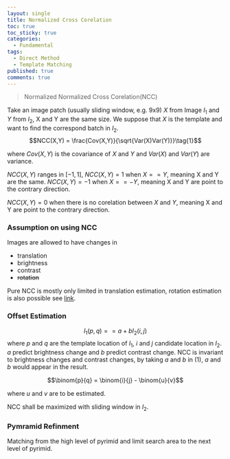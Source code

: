 ```yaml
---
layout: single
title: Normalized Cross Corelation
toc: true
toc_sticky: true
categories:
  - Fundamental
tags:
  - Direct Method
  - Template Matching
published: true
comments: true
---
```


> Normalized Normalized Cross Corelation(NCC)

Take an image patch (usually sliding window, e.g. 9x9) $X$ from Image $I_1$ and $Y$ from $I_2$, X and Y are the same size. We suppose that $X$ is the template and want to find the correspond batch in $I_2$.
$$NCC(X,Y) = \frac{Cov(X,Y)}{\sqrt{Var(X)Var(Y)}}\tag{1}$$

where $Cov(X, Y)$ is the covariance of $X$ and $Y$ and $Var(X)$ and $Var(Y)$ are variance.

$NCC(X,Y)$ ranges in $[-1, 1]$, $NCC(X,Y) = 1$ when $X == Y$, meaning X and Y are the same.
$NCC(X,Y) = -1$ when $X == -Y$, meaning X and Y are point to the contrary direction.

$NCC(X,Y) = 0$ when there is no corelation between $X$ and $Y$, meaning X and Y are point to the contrary direction.

### Assumption on using NCC

Images are allowed to have changes in

* translation
* brightness
* contrast
* ~~rotation~~

Pure NCC is mostly only limited in translation estimation, rotation estimation is also possible see [link](https://www.researchgate.net/publication/224641323_Image_Matching_by_Normalized_Cross-Correlation).

### Offset Estimation

$$I_1(p,q) == a + bI_2(i,j)$$
where $p$ and $q$ are the template location of $I_1$, $i$ and $j$ candidate location in $I_2$. $a$ predict brightness change and $b$ predict contrast change. NCC is invariant to brightness changes and contrast changes, by taking $a$ and $b$ in $(1)$, $a$ and $b$ would appear in the result.

$$\binom{p}{q} = \binom{i}{j} - \binom{u}{v}$$

where $u$ and $v$ are to be estimated.

NCC shall be maximized with sliding window in $I_2$.

### Pymramid Refinment

Matching from the high level of pyrimid and limit search area to the next level of pyrimid.
